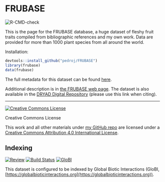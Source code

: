 FRUBASE
=======

![R-CMD-check](https://github.com/pedroj/FRUBASE/workflows/R-CMD-check/badge.svg)

This is the page for the FRUBASE database, a huge dataset of fleshy fruit traits compiled from bibliographic references and my own work. Data are provided for more than 1000 plant species from all around the world.

Installation:
```r
devtools::install_github("pedroj/FRUBASE")
library(frubase)
data(frubase)

```

The full metadata for this dataset can be found [here](http://pedroj.github.io/FRUBASE/metadata.html).

Additional description is in [the FRUBASE web page](http://pedroj.github.com/FRUBASE/). The dataset is also available in the [DRYAD Digital Repository](http://dx.doi.org/10.5061/dryad.9tb73) (please use this link when citing).

----------------
<a rel="license" href="http://creativecommons.org/licenses/by/4.0/"><img alt="Creative Commons License" style="border-width:0" src="https://i.creativecommons.org/l/by/4.0/88x31.png" /></a>

Creative Commons License  

This work and all other materials under [my GitHub repo](https://github.com/pedroj/) are licensed under a [Creative Commons Attribution 4.0 International License](https://creativecommons.org/licenses/by/4.0/legalcode).

## Indexing

[![Review](https://github.com/pedroj/FRUBASE/actions/workflows/review.yml/badge.svg)](https://github.com/pedroj/FRUBASE/actions) [![Build Status](https://app.travis-ci.com/pedroj/FRUBASE.svg)](https://app.travis-ci.com/pedroj/FRUBASE) [![GloBI](https://api.globalbioticinteractions.org/interaction.svg?accordingTo=globi:pedroj/FRUBASE&refutes=true&refutes=false)](https://globalbioticinteractions.org/?accordingTo=globi:pedroj/FRUBASE)

This dataset is configured to be indexed by Global Biotic Interactions (GloBI, [https://globalbioticinteractions.org](https://globalbioticinteractions.org)).

